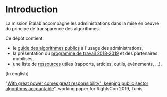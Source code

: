 # Introduction

La mission Etalab accompagne les administrations dans la mise en oeuvre du principe de transparence des algorithmes. 

Ce dépôt contient: 
- le [guide des algorithmes publics](0-guide.md) à l'usage des administrations, 
- la présentation du [programme de travail 2018-2019](1-programme-de-travail.md) et des partenaires mobilisés,
- une liste de [ressources](2-ressources.md) utiles (rapports, articles, outils, évènements, ...).

[In english]

"[With great power comes great responsibility": keeping public sector algorithms accountable](https://github.com/etalab/algorithmes-publics/blob/master/20190611_WorkingPaper_PSAAccountability_Etalab.pdf)", working paper for RightsCon 2019, Tunis 

<CurrentGroupToc></CurrentGroupToc>

